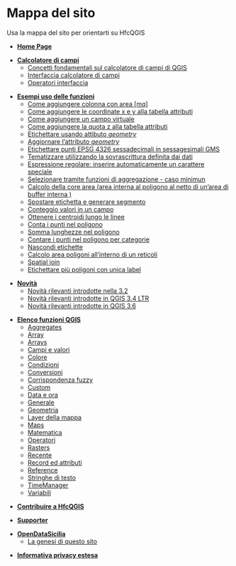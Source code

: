  # Mappa del sito
 Usa la mappa del sito per orientarti su HfcQGIS
 
 
 <ul>
    <li><a href="http://hfcqgis.opendatasicilia.it/it/latest/"><strong>Home Page</strong></a></li>
  </ul>
  <ul>
    <li><a href="http://hfcqgis.opendatasicilia.it/it/latest/calcolatore_campi/index.html"><strong>Calcolatore di campi</strong></a>
      <ul>
        <li><a href="http://hfcqgis.opendatasicilia.it/it/latest/calcolatore_campi/concetti.html">Concetti fondamentali sul calcolatore di campi di QGIS</a></li>
        <li><a href="http://hfcqgis.opendatasicilia.it/it/latest/calcolatore_campi/interfaccia.html">Interfaccia calcolatore di campi</a></li>
        <li><a href="http://hfcqgis.opendatasicilia.it/it/latest/calcolatore_campi/operatori.html">Operatori interfaccia</a></li>
      </ul>
    </li>
  </ul>
  <ul>
    <li><a href="http://hfcqgis.opendatasicilia.it/it/latest/esempi/index.html"><strong>Esempi uso delle funzioni</strong></a>
      <ul>
        <li><a href="http://hfcqgis.opendatasicilia.it/it/latest/esempi/add_col_area.html">Come aggiungere colonna con area [mq]</a></li>
        <li><a href="http://hfcqgis.opendatasicilia.it/it/latest/esempi/add_coord_xy.html">Come aggiungere le coordinate x e y alla tabella attributi</a></li>
        <li><a href="http://hfcqgis.opendatasicilia.it/it/latest/esempi/add_campo_virtuale.html">Come aggiungere un campo virtuale</a></li>
        <li><a href="http://hfcqgis.opendatasicilia.it/it/latest/esempi/add_col_z.html">Come aggiungere la quota z alla tabella attributi</a></li>
        <li><a href="http://hfcqgis.opendatasicilia.it/it/latest/esempi/etichette.html">Etichettare usando attibuto <em>geometry</em></a></li>
        <li><a href="http://hfcqgis.opendatasicilia.it/it/latest/esempi/agg_geom.html">Aggiornare l&rsquo;attributo <em>geometry</em></a></li>
        <li><a href="http://hfcqgis.opendatasicilia.it/it/latest/esempi/conversione.html">Etichettare punti EPSG 4326 sessadecimali in sessagesimali GMS</a></li>
        <li><a href="http://hfcqgis.opendatasicilia.it/it/latest/esempi/tematizzare.html">Tematizzare utilizzando la sovrascrittura definita dai dati </a></li>
        <li><a href="http://hfcqgis.opendatasicilia.it/it/latest/esempi/espressione_regolare.html">Espressione regolare: inserire automaticamente un carattere speciale</a></li>
        <li><a href="http://hfcqgis.opendatasicilia.it/it/latest/esempi/select_with_aggregate.html">Selezionare tramite funzioni di aggregazione - caso minimun</a></li>
        <li><a href="http://hfcqgis.opendatasicilia.it/it/latest/esempi/core_area.html">Calcolo della core area (area interna al poligono al netto di un&rsquo;area di buffer interna )</a></li>
		<li><a href="http://hfcqgis.opendatasicilia.it/it/latest/esempi/sposta_etichetta_linea.html">Spostare etichetta e generare segmento</a></li>
		<li><a href="http://hfcqgis.opendatasicilia.it/it/latest/esempi/conteggio.html">Conteggio valori in un campo</a></li>
		<li><a href="http://hfcqgis.opendatasicilia.it/it/latest/esempi/centroid_linee.html">Ottenere i centroidi lungo le linee</a></li>
		<li><a href="http://hfcqgis.opendatasicilia.it/it/latest/esempi/conta_punti_in_poligono.html">Conta i punti nel poligono</a></li>
		<li><a href="http://hfcqgis.opendatasicilia.it/it/latest/esempi/somma_lunghezze_nel_poligono.html">Somma lunghezze nel poligono</a></li>
		<li><a href="http://hfcqgis.opendatasicilia.it/it/latest/esempi/punti_in_poligoni_categorie.html">Contare i punti nel poligono per categorie</a></li>
	    <li><a href="http://hfcqgis.opendatasicilia.it/it/latest/esempi/nascondi_etichette.html">Nascondi etichette</a></li>  
		<li><a href="http://hfcqgis.opendatasicilia.it/it/latest/esempi/calcolo_area_poligoni_reticolo.html">Calcolo area poligoni all’interno di un reticoli</a></li>  
	    <li><a href="http://hfcqgis.opendatasicilia.it/it/latest/esempi/spatial_join.html">Spatial join</a></li> 
	      <li><a href="http://hfcqgis.opendatasicilia.it/it/latest/esempi/unica_etichetta_più_poligoni.html">Etichettare più poligoni con unica label</a></li> 
		</ul>
    </li>
  </ul>
  <ul>
    <li><a href="http://hfcqgis.opendatasicilia.it/it/latest/release/index.html"><strong>Novità</strong></a>
      <ul>
        <li><a href="http://hfcqgis.opendatasicilia.it/it/latest/release/novita_3.2.html">Novità rilevanti introdotte nella 3.2</a></li>
	    <li><a href="http://hfcqgis.opendatasicilia.it/it/latest/release/novita_34.html">Novità rilevanti introdotte in QGIS 3.4 LTR </a></li>
	    <li><a href="http://hfcqgis.opendatasicilia.it/it/latest/release/novita_36.html">Novità rilevanti introdotte in QGIS 3.6</a></li>
		</ul>
    </li>
  </ul>
  <ul>
    <li><a href="http://hfcqgis.opendatasicilia.it/it/latest/gr_funzioni/index.html"><strong>Elenco funzioni QGIS</strong></a>
      <ul>
        <li><a href="http://hfcqgis.opendatasicilia.it/it/latest/gr_funzioni/aggregates/index.html">Aggregates</a></li>
	 <li><a href="http://hfcqgis.opendatasicilia.it/it/latest/gr_funzioni/array/index.html">Array</a></li>     
        <li><a href="http://hfcqgis.opendatasicilia.it/it/latest/gr_funzioni/arrays/index.html">Arrays</a></li>
        <li><a href="http://hfcqgis.opendatasicilia.it/it/latest/gr_funzioni/campi_e_valori/index.html">Campi e valori</a></li>
        <li><a href="http://hfcqgis.opendatasicilia.it/it/latest/gr_funzioni/colore/index.html">Colore</a></li>
        <li><a href="http://hfcqgis.opendatasicilia.it/it/latest/gr_funzioni/condizioni/index.html">Condizioni</a></li>
        <li><a href="http://hfcqgis.opendatasicilia.it/it/latest/gr_funzioni/conversioni/index.html">Conversioni</a></li>
        <li><a href="http://hfcqgis.opendatasicilia.it/it/latest/gr_funzioni/corrispondenza_fuzzy/index.html">Corrispondenza fuzzy</a></li>
        <li><a href="http://hfcqgis.opendatasicilia.it/it/latest/gr_funzioni/custom/index.html">Custom</a></li>
        <li><a href="http://hfcqgis.opendatasicilia.it/it/latest/gr_funzioni/data_ora/index.html">Data e ora</a></li>
        <li><a href="http://hfcqgis.opendatasicilia.it/it/latest/gr_funzioni/generale/index.html">Generale</a></li>
        <li><a href="http://hfcqgis.opendatasicilia.it/it/latest/gr_funzioni/geometria/index.html">Geometria</a></li>
        <li><a href="http://hfcqgis.opendatasicilia.it/it/latest/gr_funzioni/layer_della_mappa/index.html">Layer della mappa</a></li>
        <li><a href="http://hfcqgis.opendatasicilia.it/it/latest/gr_funzioni/maps/index.html">Maps</a></li>
        <li><a href="http://hfcqgis.opendatasicilia.it/it/latest/gr_funzioni/matematica/index.html">Matematica</a></li>
        <li><a href="http://hfcqgis.opendatasicilia.it/it/latest/gr_funzioni/operatori/index.html">Operatori</a></li>
       <li><a href="http://hfcqgis.opendatasicilia.it/it/latest/gr_funzioni/rasters/index.html">Rasters</a></li>
       <li><a href="http://hfcqgis.opendatasicilia.it/it/latest/gr_funzioni/recente/index.html">Recente</a></li>
        <li><a href="http://hfcqgis.opendatasicilia.it/it/latest/gr_funzioni/record_e_attributi/index.html">Record ed attributi</a></li>
        <li><a href="http://hfcqgis.opendatasicilia.it/it/latest/gr_funzioni/reference/index.html">Reference</a></li>
        <li><a href="http://hfcqgis.opendatasicilia.it/it/latest/gr_funzioni/stringhe_di_testo/index.html">Stringhe di testo</a></li>
        <li><a href="http://hfcqgis.opendatasicilia.it/it/latest/gr_funzioni/timemanager/index.html">TimeManager</a></li>
        <li><a href="http://hfcqgis.opendatasicilia.it/it/latest/gr_funzioni/variabili/index.html">Variabili</a></li>
      </ul>
    </li>
  </ul>
  <ul>
    <li><a href="http://hfcqgis.opendatasicilia.it/it/latest/contributing.html"><strong>Contribuire a HfcQGIS</strong></a>    </li>
  </ul>
    <ul>
    <li><a href="http://hfcqgis.opendatasicilia.it/it/latest/supporter.html"><strong>Supporter</strong></a>    </li>
  </ul>
  <ul>
    <li><a href="http://hfcqgis.opendatasicilia.it/it/latest/ods.html"><strong>OpenDataSicilia</strong></a>
      <ul>
        <li><a href="http://hfcqgis.opendatasicilia.it/it/latest/ods.html#la-genesi-di-questo-sito">La genesi di questo sito</a></li>
      </ul>
    </li>
  </ul>
  <ul>
    <li><a href="http://hfcqgis.opendatasicilia.it/it/latest/privacy.html"><strong>Informativa privacy estesa</strong></a>    </li>
  </ul>
